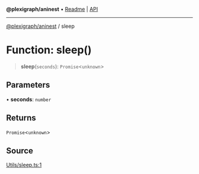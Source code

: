 **@plexigraph/aninest** • [Readme](../README.md) \| [API](../globals.md)

***

[@plexigraph/aninest](../README.md) / sleep

# Function: sleep()

> **sleep**(`seconds`): `Promise`\<`unknown`\>

## Parameters

• **seconds**: `number`

## Returns

`Promise`\<`unknown`\>

## Source

[Utils/sleep.ts:1](https://github.com/plexigraph/aninest/blob/b607a0c/src/Utils/sleep.ts#L1)

